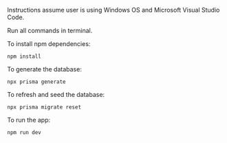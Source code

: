 Instructions assume user is using Windows OS and Microsoft Visual Studio Code.

Run all commands in terminal.

To install npm dependencies:

```
npm install
```
To generate the database:
```
npx prisma generate
```
To refresh and seed the database:
```
npx prisma migrate reset
```

To run the app:
```
npm run dev
```
